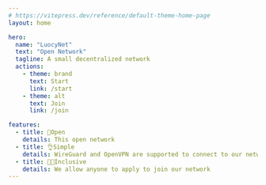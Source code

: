 ```yaml
---
# https://vitepress.dev/reference/default-theme-home-page
layout: home

hero:
  name: "LuocyNet"
  text: "Open Network"
  tagline: A small decentralized network
  actions:
    - theme: brand
      text: Start
      link: /start
    - theme: alt
      text: Join
      link: /join

features:
  - title: 🚪Open
    details: This open network
  - title: 👌Simple
    details: WireGuard and OpenVPN are supported to connect to our network
  - title: 🏳️‍🌈Inclusive
    details: We allow anyone to apply to join our network
---
```


